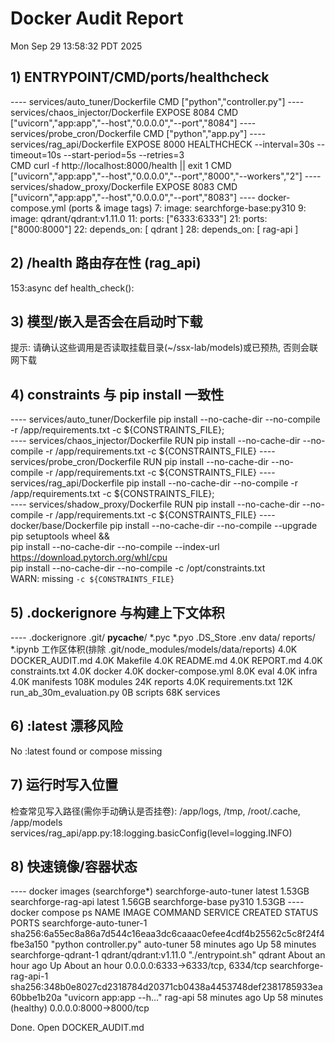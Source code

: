 # Docker Audit Report
Mon Sep 29 13:58:32 PDT 2025

## 1) ENTRYPOINT/CMD/ports/healthcheck
---- services/auto_tuner/Dockerfile
CMD ["python","controller.py"]
---- services/chaos_injector/Dockerfile
EXPOSE 8084
CMD ["uvicorn","app:app","--host","0.0.0.0","--port","8084"]
---- services/probe_cron/Dockerfile
CMD ["python","app.py"]
---- services/rag_api/Dockerfile
EXPOSE 8000
HEALTHCHECK --interval=30s --timeout=10s --start-period=5s --retries=3 \
    CMD curl -f http://localhost:8000/health || exit 1
CMD ["uvicorn","app:app","--host","0.0.0.0","--port","8000","--workers","2"]
---- services/shadow_proxy/Dockerfile
EXPOSE 8083
CMD ["uvicorn","app:app","--host","0.0.0.0","--port","8083"]
---- docker-compose.yml (ports & image tags)
7:    image: searchforge-base:py310
9:    image: qdrant/qdrant:v1.11.0
11:    ports: ["6333:6333"]
21:    ports: ["8000:8000"]
22:    depends_on: [ qdrant ]
28:    depends_on: [ rag-api ]

## 2) /health 路由存在性 (rag_api)
153:async def health_check():

## 3) 模型/嵌入是否会在启动时下载
提示: 请确认这些调用是否读取挂载目录(~/ssx-lab/models)或已预热, 否则会联网下载

## 4) constraints 与 pip install 一致性
---- services/auto_tuner/Dockerfile
    pip install --no-cache-dir --no-compile -r /app/requirements.txt -c ${CONSTRAINTS_FILE}; \
---- services/chaos_injector/Dockerfile
RUN pip install --no-cache-dir --no-compile -r /app/requirements.txt -c ${CONSTRAINTS_FILE}
---- services/probe_cron/Dockerfile
RUN pip install --no-cache-dir --no-compile -r /app/requirements.txt -c ${CONSTRAINTS_FILE}
---- services/rag_api/Dockerfile
    pip install --no-cache-dir --no-compile -r /app/requirements.txt -c ${CONSTRAINTS_FILE}; \
---- services/shadow_proxy/Dockerfile
RUN pip install --no-cache-dir --no-compile -r /app/requirements.txt -c ${CONSTRAINTS_FILE}
---- docker/base/Dockerfile
    pip install --no-cache-dir --no-compile --upgrade pip setuptools wheel && \
    pip install --no-cache-dir --no-compile --index-url https://download.pytorch.org/whl/cpu \
    pip install --no-cache-dir --no-compile -c /opt/constraints.txt \
WARN: missing `-c ${CONSTRAINTS_FILE}`

## 5) .dockerignore 与构建上下文体积
---- .dockerignore
.git/
__pycache__/
*.pyc
*.pyo
.DS_Store
.env
data/
reports/
*.ipynb
工作区体积(排除 .git/node_modules/models/data/reports)
4.0K	DOCKER_AUDIT.md
4.0K	Makefile
4.0K	README.md
4.0K	REPORT.md
4.0K	constraints.txt
4.0K	docker
4.0K	docker-compose.yml
8.0K	eval
4.0K	infra
4.0K	manifests
108K	modules
 24K	reports
4.0K	requirements.txt
 12K	run_ab_30m_evaluation.py
  0B	scripts
 68K	services

## 6) :latest 漂移风险
No :latest found or compose missing

## 7) 运行时写入位置
检查常见写入路径(需你手动确认是否挂卷): /app/logs, /tmp, /root/.cache, /app/models
services/rag_api/app.py:18:logging.basicConfig(level=logging.INFO)

## 8) 快速镜像/容器状态
---- docker images (searchforge*)
searchforge-auto-tuner     latest     1.53GB
searchforge-rag-api        latest     1.56GB
searchforge-base           py310      1.53GB
---- docker compose ps
NAME                       IMAGE                                                                     COMMAND                  SERVICE      CREATED             STATUS                    PORTS
searchforge-auto-tuner-1   sha256:6a55ec8a86a7d544c16eaa3dc6caaac0efee4cdf4b25562c5c8f24f4fbe3a150   "python controller.py"   auto-tuner   58 minutes ago      Up 58 minutes             
searchforge-qdrant-1       qdrant/qdrant:v1.11.0                                                     "./entrypoint.sh"        qdrant       About an hour ago   Up About an hour          0.0.0.0:6333->6333/tcp, 6334/tcp
searchforge-rag-api-1      sha256:348b0e8027cd2318784d20371cb0438a4453748def2381785933ea60bbe1b20a   "uvicorn app:app --h…"   rag-api      58 minutes ago      Up 58 minutes (healthy)   0.0.0.0:8000->8000/tcp

Done. Open DOCKER_AUDIT.md
